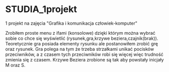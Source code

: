 # STUDIA_1projekt
1 projekt na zajęcia "Grafika i komunikacja człowiek-komputer"

Zrobiłem proste menu z ifami (konsolowe) dzięki którym można wybrać sobie co chce się wyświetlić (rysunek,gra,krzywe beziera,czajnik(brak)). Teoretycznie gra posiada elementy rysunku ale postanowiłem zrobić grę oraz rysunek. Gra polega na tym że trzeba strzałkami unikać pocisków przeciwników, a z czasem tych przeciwników robi się więcej więc trudność zmienia się z czasem. Krzywe Beziera zrobione są tak aby powstały inicjały M oraz S.
